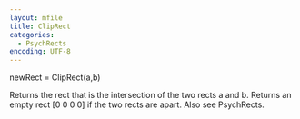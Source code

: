 ```yaml
---
layout: mfile
title: ClipRect
categories:
  - PsychRects
encoding: UTF-8
---
```


newRect = ClipRect(a,b)

Returns the rect that is the intersection of the two rects a and b.
Returns an empty rect [0 0 0 0] if the two rects are apart.
Also see PsychRects.